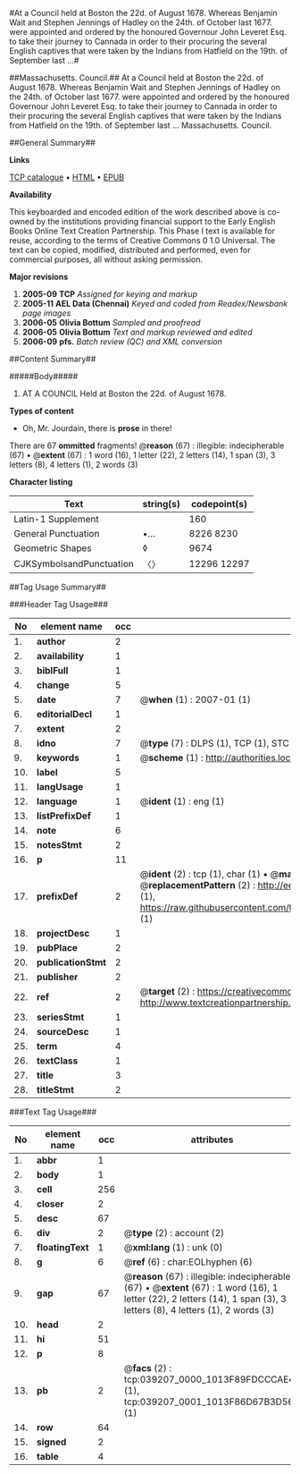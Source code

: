 #At a Council held at Boston the 22d. of August 1678. Whereas Benjamin Wait and Stephen Jennings of Hadley on the 24th. of October last 1677. were appointed and ordered by the honoured Governour John Leveret Esq. to take their journey to Cannada in order to their procuring the several English captives that were taken by the Indians from Hatfield on the 19th. of September last ...#

##Massachusetts. Council.##
At a Council held at Boston the 22d. of August 1678. Whereas Benjamin Wait and Stephen Jennings of Hadley on the 24th. of October last 1677. were appointed and ordered by the honoured Governour John Leveret Esq. to take their journey to Cannada in order to their procuring the several English captives that were taken by the Indians from Hatfield on the 19th. of September last ...
Massachusetts. Council.

##General Summary##

**Links**

[TCP catalogue](http://www.ota.ox.ac.uk/tcp/)  • 
[HTML](http://tei.it.ox.ac.uk/tcp/Texts-HTML/free/N29/N29447.html)  • 
[EPUB](http://tei.it.ox.ac.uk/tcp/Texts-EPUB/free/N29/N29447.epub)

**Availability**

This keyboarded and encoded edition of the
	       work described above is co-owned by the institutions
	       providing financial support to the Early English Books
	       Online Text Creation Partnership. This Phase I text is
	       available for reuse, according to the terms of Creative
	       Commons 0 1.0 Universal. The text can be copied,
	       modified, distributed and performed, even for
	       commercial purposes, all without asking permission.

**Major revisions**

1. __2005-09__ __TCP__ *Assigned for keying and markup*
1. __2005-11__ __AEL Data (Chennai)__ *Keyed and coded from Readex/Newsbank page images*
1. __2006-05__ __Olivia Bottum__ *Sampled and proofread*
1. __2006-05__ __Olivia Bottum__ *Text and markup reviewed and edited*
1. __2006-09__ __pfs.__ *Batch review (QC) and XML conversion*

##Content Summary##

#####Body#####

1. AT A COUNCIL Held at Boston the 22d. of August 1678.

**Types of content**

  * Oh, Mr. Jourdain, there is **prose** in there!

There are 67 **ommitted** fragments! 
 @__reason__ (67) : illegible: indecipherable (67)  •  @__extent__ (67) : 1 word (16), 1 letter (22), 2 letters (14), 1 span (3), 3 letters (8), 4 letters (1), 2 words (3)

**Character listing**


|Text|string(s)|codepoint(s)|
|---|---|---|
|Latin-1 Supplement| |160|
|General Punctuation|•…|8226 8230|
|Geometric Shapes|◊|9674|
|CJKSymbolsandPunctuation|〈〉|12296 12297|

##Tag Usage Summary##

###Header Tag Usage###

|No|element name|occ|attributes|
|---|---|---|---|
|1.|__author__|2||
|2.|__availability__|1||
|3.|__biblFull__|1||
|4.|__change__|5||
|5.|__date__|7| @__when__ (1) : 2007-01 (1)|
|6.|__editorialDecl__|1||
|7.|__extent__|2||
|8.|__idno__|7| @__type__ (7) : DLPS (1), TCP (1), STC (2), NOTIS (1), IMAGE-SET (1), EVANS-CITATION (1)|
|9.|__keywords__|1| @__scheme__ (1) : http://authorities.loc.gov/ (1)|
|10.|__label__|5||
|11.|__langUsage__|1||
|12.|__language__|1| @__ident__ (1) : eng (1)|
|13.|__listPrefixDef__|1||
|14.|__note__|6||
|15.|__notesStmt__|2||
|16.|__p__|11||
|17.|__prefixDef__|2| @__ident__ (2) : tcp (1), char (1)  •  @__matchPattern__ (2) : ([0-9\-]+):([0-9IVX]+) (1), (.+) (1)  •  @__replacementPattern__ (2) : http://eebo.chadwyck.com/downloadtiff?vid=$1&page=$2 (1), https://raw.githubusercontent.com/textcreationpartnership/Texts/master/tcpchars.xml#$1 (1)|
|18.|__projectDesc__|1||
|19.|__pubPlace__|2||
|20.|__publicationStmt__|2||
|21.|__publisher__|2||
|22.|__ref__|2| @__target__ (2) : https://creativecommons.org/publicdomain/zero/1.0/ (1), http://www.textcreationpartnership.org/docs/. (1)|
|23.|__seriesStmt__|1||
|24.|__sourceDesc__|1||
|25.|__term__|4||
|26.|__textClass__|1||
|27.|__title__|3||
|28.|__titleStmt__|2||


###Text Tag Usage###

|No|element name|occ|attributes|
|---|---|---|---|
|1.|__abbr__|1||
|2.|__body__|1||
|3.|__cell__|256||
|4.|__closer__|2||
|5.|__desc__|67||
|6.|__div__|2| @__type__ (2) : account (2)|
|7.|__floatingText__|1| @__xml:lang__ (1) : unk (0)|
|8.|__g__|6| @__ref__ (6) : char:EOLhyphen (6)|
|9.|__gap__|67| @__reason__ (67) : illegible: indecipherable (67)  •  @__extent__ (67) : 1 word (16), 1 letter (22), 2 letters (14), 1 span (3), 3 letters (8), 4 letters (1), 2 words (3)|
|10.|__head__|2||
|11.|__hi__|51||
|12.|__p__|8||
|13.|__pb__|2| @__facs__ (2) : tcp:039207_0000_1013F89FDCCCAE40 (1), tcp:039207_0001_1013F86D67B3D568 (1)|
|14.|__row__|64||
|15.|__signed__|2||
|16.|__table__|4||
